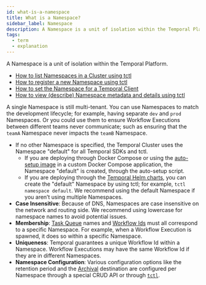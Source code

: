 ```yaml
---
id: what-is-a-namespace
title: What is a Namespace?
sidebar_label: Namespace
description: A Namespace is a unit of isolation within the Temporal Platform
tags:
  - term
  - explanation
---
```


A Namespace is a unit of isolation within the Temporal Platform.

- [How to list Namespaces in a Cluster using tctl](/tctl/namespace/list)
- [How to register a new Namespace using tctl](/tctl/namespace/register)
- [How to set the Namespace for a Temporal Client](/application-development/foundations#set-namespace)
- [How to view (describe) Namespace metadata and details using tctl](/tctl/namespace/describe)

A single Namespace is still multi-tenant.
You can use Namespaces to match the development lifecycle; for example, having separate `dev` and `prod` Namespaces.
Or you could use them to ensure Workflow Executions between different teams never communicate; such as ensuring that the `teamA` Namespace never impacts the `teamB` Namespace.

- If no other Namespace is specified, the Temporal Cluster uses the Namespace "default" for all Temporal SDKs and tctl.
  - If you are deploying through Docker Compose or using the [auto-setup image](https://github.com/temporalio/docker-builds/blob/main/docker/auto-setup.sh) in a custom Docker Compose application, the Namespace "default" is created, through the auto-setup script.
  - If you are deploying through the [Temporal Helm charts](https://github.com/temporalio/helm-charts), you can create the "default" Namespace by using tctl; for example, `tctl namespace default`.
    We recommend using the default Namespace if you aren’t using multiple Namespaces.
- **Case Insensitive**: Because of DNS, Namespaces are case insensitive on the network and routing side.
  We recommend using lowercase for namespace names to avoid potential issues.
- **Membership**: [Task Queue](/concepts/what-is-a-task-queue) names and [Workflow Ids](/concepts/what-is-a-workflow-id) must all correspond to a specific Namespace.
  For example, when a Workflow Execution is spawned, it does so within a specific Namespace.
- **Uniqueness**: Temporal guarantees a unique Workflow Id within a Namespace.
  Workflow Executions may have the same Workflow Id if they are in different Namespaces.
- **Namespace Configuration**: Various configuration options like the retention period and the [Archival](/concepts/what-is-archival) destination are configured per Namespace through a special CRUD API or through [`tctl`](/tctl).
